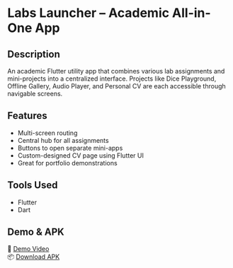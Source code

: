 # Labs Launcher – Academic All-in-One App

## Description
An academic Flutter utility app that combines various lab assignments and mini-projects into a centralized interface. Projects like Dice Playground, Offline Gallery, Audio Player, and Personal CV are each accessible through navigable screens.

## Features
- Multi-screen routing
- Central hub for all assignments
- Buttons to open separate mini-apps
- Custom-designed CV page using Flutter UI
- Great for portfolio demonstrations

## Tools Used
- Flutter
- Dart

## Demo & APK
🎥 [Demo Video](https://drive.google.com/file/d/11qRktabiYKsQKA5SP1lUbZwqyDZPLMxF/view?usp=drivesdk)  
📦 [Download APK](https://drive.google.com/file/d/10zHhQPHsUZdxA-nu-SFfLNcWekZ9alfp/view?usp=drivesdk)

